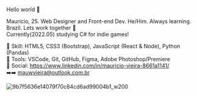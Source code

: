 Hello world 👋

Mauricio, 25. Web Designer and Front-end Dev. He/Him. Always learning. Brazil. Lets work together 🤝 <br>
Currently(2022.05) studying C# for indie games!

💎 Skill: HTML5, CSS3 (Bootstrap), JavaScript (React & Node), Python (Pandas) <br>
🔨 Tools: VSCode, Git, GitHub, Figma, Adobe Photoshop/Premiere                <br>
📲 Social: https://www.linkedin.com/in/mauricio-vieira-8661a1141/             <br>
➡️➡️ mauwvieira@outlook.com.br 



![9b7f5636e14079f70c84cd6ad99004b1_w200](https://user-images.githubusercontent.com/100879718/171505825-4c40cf2c-71a3-4e39-a79c-1a410c471f9e.gif)

